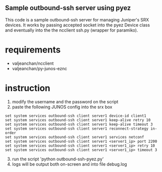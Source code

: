 Sample outbound-ssh server using pyez
-------------------------------------

This code is a sample outbound-ssh server for managing Juniper's SRX devices.
It works by passing accepted socket into the pyez Device class and eventually into the the ncclient ssh.py (wrapper for paramiko).


requirements
============
- valjeanchan/ncclient 
- valjeanchan/py-junos-eznc

instruction
===========

1. modify the username and the password on the script
2. paste the following JUNOS config into the srx box
~~~
set system services outbound-ssh client server1 device-id client1
set system services outbound-ssh client server1 keep-alive retry 10
set system services outbound-ssh client server1 keep-alive timeout 3
set system services outbound-ssh client server1 reconnect-strategy in-order
set system services outbound-ssh client server1 services netconf
set system services outbound-ssh client server1 <server1_ip> port 2200
set system services outbound-ssh client server1 <server1_ip> retry 10
set system services outbound-ssh client server1 <server1_ip> timeout 3
~~~
3. run the script 'python outbound-ssh-pyez.py'
4. logs will be output both on-screen and into file debug.log
